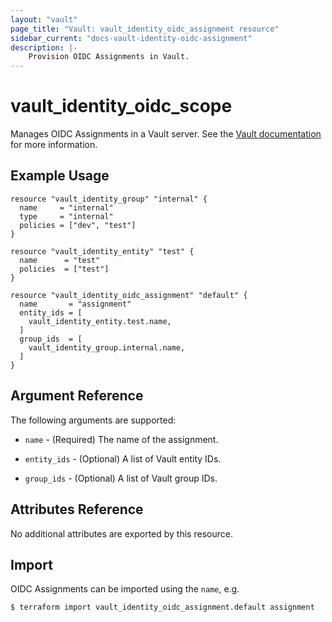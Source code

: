 ```yaml
---
layout: "vault"
page_title: "Vault: vault_identity_oidc_assignment resource"
sidebar_current: "docs-vault-identity-oidc-assignment"
description: |-
    Provision OIDC Assignments in Vault.
---
```


# vault\_identity\_oidc\_scope

Manages OIDC Assignments in a Vault server. See the [Vault documentation](https://www.vaultproject.io/api-docs/secret/identity/oidc-provider#create-or-update-an-assignment)
for more information.

## Example Usage

```hcl
resource "vault_identity_group" "internal" {
  name     = "internal"
  type     = "internal"
  policies = ["dev", "test"]
}

resource "vault_identity_entity" "test" {
  name      = "test"
  policies  = ["test"]
}

resource "vault_identity_oidc_assignment" "default" {
  name       = "assignment"
  entity_ids = [
    vault_identity_entity.test.name,
  ]
  group_ids  = [
    vault_identity_group.internal.name,
  ]
}
```

## Argument Reference

The following arguments are supported:

* `name` - (Required) The name of the assignment.

* `entity_ids` - (Optional) A list of Vault entity IDs.

* `group_ids` - (Optional) A list of Vault group IDs.

## Attributes Reference

No additional attributes are exported by this resource.

## Import

OIDC Assignments can be imported using the `name`, e.g.

```
$ terraform import vault_identity_oidc_assignment.default assignment
```
